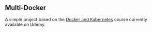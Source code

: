 ## Multi-Docker 

A simple project based on the [Docker and Kubernetes](https://www.udemy.com/course/docker-and-kubernetes-the-complete-guide/) course currently available on Udemy.